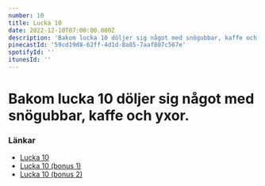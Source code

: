 ```yaml
---
number: 10
title: Lucka 10
date: 2022-12-10T07:00:00.000Z
description: 'Bakom lucka 10 döljer sig något med snögubbar, kaffe och yxor.'
pinecastId: '59cd19d8-62ff-4d1d-8a85-7aaf807c567e'
spotifyId: ''
itunesId: ''
---
```


# Bakom lucka 10 döljer sig något med snögubbar, kaffe och yxor.

### Länkar

- [Lucka 10](https://a11y.coffee/)
- [Lucka 10 (bonus 1)](https://chrome.google.com/webstore/detail/axe-devtools-web-accessib/lhdoppojpmngadmnindnejefpokejbdd)
- [Lucka 10 (bonus 2)](https://www.npmjs.com/package/@axe-core/react)
